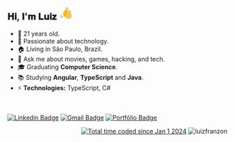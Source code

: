 <!--- Gerado em: 08 de janeiro de 2025 às 03:05:43 -->

<h2>𝐇𝐢, 𝐈'𝐦 𝐋𝐮𝐢𝐳 <img width="32" src="./media/outros/handWaving.gif"/></h2> 

- 🎂 21 years old. <br>
- 💚 Passionate about technology. <br>
- 🏠 Living in São Paulo, Brazil. <br>
- 💬 Ask me about movies, games, hacking, and tech. <br>
- 🎓 Graduating **Computer Science**. <br>
- 📚 Studying **Angular**, **TypeScript** and **Java**.  <br>
- ⚡ **Technologies:** TypeScript, C# <br>

<br>

[![Linkedin Badge](https://img.shields.io/badge/-luizffranzon-063f5b?style=flat-square&logo=linkedin&logoColor=white&link=https://www.linkedin.com/in/luizffranzon/)](https://www.linkedin.com/in/luizffranzon/) 
[![Gmail Badge](https://img.shields.io/badge/-luizfranzon@outlook.com-0078D4?style=flat-square&logo=microsoftoutlook&logoColor=white&link=mailto:luizfranzon@outlook.com)](mailto:luizfranzon@outlook.com)
[![Portfólio Badge](https://img.shields.io/badge/-Portfólio-black?style=flat-square&logo=devdotto&logoColor=white&link=https://dev.to/luizfranzon)](https://www.luizfranzon.dev/)

<p align="right">
<a href="https://wakatime.com/@018cc5b8-4926-4b2d-b692-9c7652807ce5"><img src="https://wakatime.com/badge/user/018cc5b8-4926-4b2d-b692-9c7652807ce5.svg" alt="Total time coded since Jan 1 2024" /></a>
<img src="https://visitcount.itsvg.in/api?id=luizfranzon&label=Profile%20Views&color=0&icon=8&pretty=true" alt="luizfranzon"/>
</p>
